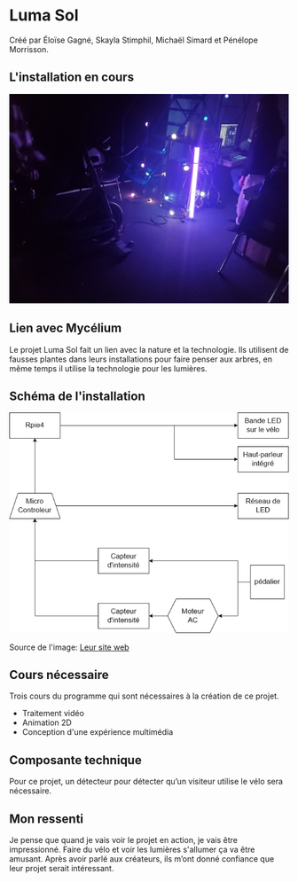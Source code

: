 # Luma Sol
Créé par Éloïse Gagné, Skayla Stimphil, Michaël Simard et Pénélope Morrisson.

## L'installation en cours
![Photo de l'installation en cours](medias/oeuvre_luma-sol.jpg)

## Lien avec Mycélium
Le projet Luma Sol fait un lien avec la nature et la technologie. Ils utilisent de fausses plantes dans leurs installations pour faire penser aux arbres, en même temps il utilise la technologie pour les lumières.
## Schéma de l'installation
![Photo de l'installation en cours](medias/shema_installation.png)

Source de l'image: [Leur site web](https://tim-montmorency.com/2023/projets/LumaSol/docs/web/preproduction.html)

## Cours nécessaire
Trois cours du programme qui sont nécessaires à la création de ce projet.
* Traitement vidéo
* Animation 2D
* Conception d'une expérience multimédia
## Composante technique
Pour ce projet, un détecteur pour détecter qu’un visiteur utilise le vélo sera nécessaire.

## Mon ressenti 
Je pense que quand je vais voir le projet en action, je vais être impressionné. Faire du vélo et voir les lumières s'allumer ça va être amusant. Après avoir parlé aux créateurs, ils m’ont donné confiance que leur projet serait intéressant.


